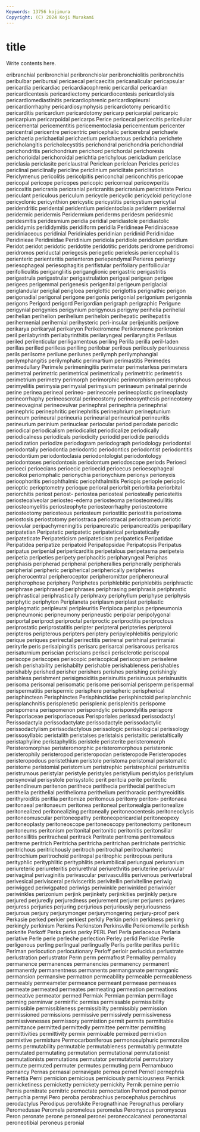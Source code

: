 ```yaml
---
Keywords: 13756 kojimura
Copyright: (C) 2024 Koji Murakami
---
```


# title

Write contents here.



eribranchial
peribronchial peribronchiolar peribronchiolitis peribronchitis peribulbar peribursal pericaecal pericaecitis pericanalicular pericapsular
pericardia pericardiac pericardiacophrenic pericardial pericardian pericardicentesis pericardiectomy pericardiocentesis pericardiolysis pericardiomediastinitis
pericardiophrenic pericardiopleural pericardiorrhaphy pericardiosymphysis pericardiotomy pericarditic pericarditis pericardium pericardotomy pericarp
pericarpial pericarpic pericarpium pericarpoidal pericarps Perice pericecal pericecitis pericellular pericemental
pericementitis pericementoclasia pericementum pericenter pericentral pericentre pericentric pericephalic pericerebral perichaete
perichaetia perichaetial perichaetium perichaetous perichdria perichete pericholangitis pericholecystitis perichondral perichondria
perichondrial perichondritis perichondrium perichord perichordal perichoresis perichorioidal perichoroidal perichtia perichylous
pericladium periclase periclasia periclasite periclaustral Periclean periclean Pericles pericles periclinal
periclinally pericline periclinium periclitate periclitation Periclymenus pericolitis pericolpitis periconchal periconchitis
pericopae pericopal pericope pericopes pericopic pericorneal pericowperitis pericoxitis pericrania pericranial
pericranitis pericranium pericristate Pericu periculant periculous periculum pericycle pericyclic pericycloid
pericyclone pericyclonic pericynthion pericystic pericystitis pericystium pericytial peridendritic peridental peridentium
peridentoclasia periderm peridermal peridermic peridermis Peridermium periderms peridesm peridesmic peridesmitis
peridesmium peridia peridial peridiastole peridiastolic perididymis perididymitis peridiiform peridila Peridineae
Peridiniaceae peridiniaceous peridinial Peridiniales peridinian peridinid Peridinidae Peridinieae Peridiniidae Peridinium
peridiola peridiole peridiolum peridium Peridot peridot peridotic peridotite peridotitic peridots
peridrome peridromoi peridromos periductal periegesis periegetic perielesis periencephalitis perienteric perienteritis
perienteron periependymal Perieres periergy periesophageal periesophagitis perifistular perifoliary perifollicular perifolliculitis
perigangliitis periganglionic perigastric perigastritis perigastrula perigastrular perigastrulation perigeal perigean perigee
perigees perigemmal perigenesis perigenital perigeum periglacial periglandular periglial perigloea periglottic
periglottis perignathic perigon perigonadial perigonal perigone perigonia perigonial perigonium perigonnia
perigons Perigord perigord Perigordian perigraph perigraphic Perigune perigynial perigynies perigynium
perigynous perigyny perihelia perihelial perihelian perihelion perihelium periheloin perihepatic perihepatitis
perihermenial perihernial perihysteric peri-insular perijejunitis perijove perikarya perikaryal perikaryon Perikeiromene
Perikiromene perikronion peril perilabyrinth perilabyrinthitis perilaryngeal perilaryngitis Perilaus periled perilenticular
periligamentous periling Perilla perilla peril-laden perillas perilled perilless perilling perilobar
perilous perilously perilousness perils perilsome perilune perilunes perilymph perilymphangial perilymphangitis
perilymphatic perimartium perimastitis Perimedes perimedullary Perimele perimeningitis perimeter perimeterless perimeters
perimetral perimetric perimetrical perimetrically perimetritic perimetritis perimetrium perimetry perimorph perimorphic
perimorphism perimorphous perimyelitis perimysia perimysial perimysium perinaeum perinatal perinde perine
perinea perineal perineo- perineocele perineoplastic perineoplasty perineorrhaphy perineoscrotal perineostomy perineosynthesis
perineotomy perineovaginal perineovulvar perinephral perinephria perinephrial perinephric perinephritic perinephritis perinephrium
perineptunium perineum perineural perineuria perineurial perineurical perineuritis perineurium perinium perinuclear
periocular period periodate periodic periodical periodicalism periodicalist periodicalize periodically periodicalness
periodicals periodicity periodid periodide periodids periodization periodize periodogram periodograph periodology
periodontal periodontally periodontia periodontic periodontics periodontist periodontitis periodontium periodontoclasia periodontologist
periodontology periodontoses periodontosis periodontum periodoscope periods Perioeci perioeci perioecians perioecic
perioecid perioecus perioesophageal perioikoi periomphalic perionychia perionychium perionyx perionyxis perioophoritis
periophthalmic periophthalmitis Periopis periople perioplic perioptic perioptometry perioque perioral periorbit
periorbita periorbital periorchitis periost periost- periostea periosteal periosteally periosteitis periosteoalveolar
periosteo-edema periosteoma periosteomedullitis periosteomyelitis periosteophyte periosteorrhaphy periosteotome periosteotomy periosteous periosteum
periostitic periostitis periostoma periostosis periostotomy periostraca periostracal periostracum periotic periovular
peripachymeningitis peripancreatic peripancreatitis peripapillary peripatetian Peripatetic peripatetic peripatetical peripatetically peripateticate
Peripateticism peripateticism peripatetics Peripatidae Peripatidea peripatize peripatoid Peripatopsidae Peripatopsis Peripatus
peripatus peripenial peripericarditis peripetalous peripetasma peripeteia peripetia peripeties peripety periphacitis
peripharyngeal Periphas periphasis peripherad peripheral peripherallies peripherally peripherals peripherial peripheric
peripherical peripherically peripheries peripherocentral peripheroceptor peripheromittor peripheroneural peripherophose periphery Periphetes
periphlebitic periphlebitis periphractic periphrase periphrased periphrases periphrasing periphrasis periphrastic periphrastical
periphrastically periphraxy periphyllum periphyse periphysis periphytic periphyton Periplaneta periplasm periplast
periplastic periplegmatic peripleural peripleuritis Periploca periplus peripneumonia peripneumonic peripneumony peripneustic
peripolar peripolygonal periportal periproct periproctal periproctic periproctitis periproctous periprostatic periprostatitis
peripter peripteral peripteries peripteroi peripteros peripterous peripters periptery peripylephlebitis peripyloric
perique periques perirectal perirectitis perirenal perirhinal perirraniai periryrle peris perisalpingitis
perisarc perisarcal perisarcous perisarcs perisaturnium periscian periscians periscii perisclerotic periscopal
periscope periscopes periscopic periscopical periscopism periselene perish perishability perishabilty perishable
perishableness perishables perishably perished perisher perishers perishes perishing perishingly perishless
perishment perisigmoiditis perisinuitis perisinuous perisinusitis perisoma perisomal perisomatic perisome perisomial
perisperm perispermal perispermatitis perispermic perisphere perispheric perispherical perisphinctean Perisphinctes Perisphinctidae
perisphinctoid perisplanchnic perisplanchnitis perisplenetic perisplenic perisplenitis perispome perispomena perispomenon perispondylic
perispondylitis perispore Perisporiaceae perisporiaceous Perisporiales perissad perissodactyl Perissodactyla perissodactylate perissodactyle
perissodactylic perissodactylism perissodactylous perissologic perissological perissology perissosyllabic peristalith peristalses peristalsis
peristaltic peristaltically peristaphyline peristaphylitis peristele peristerite peristeromorph Peristeromorphae peristeromorphic peristeromorphous
peristeronic peristerophily peristeropod peristeropodan peristeropode Peristeropodes peristeropodous peristethium peristole peristoma
peristomal peristomatic peristome peristomial peristomium peristrephic peristrephical peristrumitis peristrumous peristylar
peristyle peristyles peristylium peristylos peristylum perisynovial perisystole perisystolic perit peritcia
perite peritectic peritendineum peritenon perithece perithecia perithecial perithecium perithelia perithelial
perithelioma perithelium perithoracic perithyreoiditis perithyroiditis peritlia peritomize peritomous peritomy periton-
peritonaea peritonaeal peritonaeum peritonea peritoneal peritonealgia peritonealize peritonealized peritonealizing peritoneally
peritoneocentesis peritoneoclysis peritoneomuscular peritoneopathy peritoneopericardial peritoneopexy peritoneoplasty peritoneoscope peritoneoscopy peritoneotomy
peritoneum peritoneums peritonism peritonital peritonitic peritonitis peritonsillar peritonsillitis peritracheal peritrack
Peritrate peritrema peritrematous peritreme peritrich Peritricha peritricha peritrichan peritrichate peritrichic
peritrichous peritrichously peritroch peritrochal peritrochanteric peritrochium peritrochoid peritropal peritrophic peritropous
peritura perityphlic perityphlitic perityphlitis periumbilical periungual periuranium periureteric periureteritis periurethral
periurethritis periuterine periuvular perivaginal perivaginitis perivascular perivasculitis perivenous perivertebral perivesical
perivisceral perivisceritis perivitellin perivitelline periwig periwigged periwigpated periwigs periwinkle periwinkled
periwinkler periwinkles perizonium perjink perjinkety perjinkities perjinkly perjure perjured perjuredly
perjuredness perjurement perjurer perjurers perjures perjuress perjuries perjuring perjurious perjuriously
perjuriousness perjurous perjury perjurymonger perjurymongering perjury-proof perk Perkasie perked perkier
perkiest perkily Perkin perkin perkiness perking perkingly perkinism Perkins Perkinston
Perkinsville Perkiomenville perkish perknite Perkoff Perks perks perky PERL Perl
Perla perlaceous Perlaria perlative Perle perle perleche perlection Perley perlid
Perlidae Perlie perligenous perling perlingual perlingually Perlis perlite perlites perlitic
Perlman perlocution perlocutionary Perloff perloir perlucidus perlustrate perlustration perlustrator Perm
perm permafrost Permalloy permalloy permanence permanences permanencies permanency permanent permanently
permanentness permanents permanganate permanganic permansion permansive permatron permeability permeable permeableness
permeably permeameter permeance permeant permease permeases permeate permeated permeates permeating
permeation permeations permeative permeator permed Permiak Permian permian permillage perming
perminvar permirific permiss permissable permissibility permissible permissibleness permissiblity permissibly permission
permissioned permissions permissive permissively permissiveness permissivenesses permissory permistion permit permits
permittable permittance permitted permittedly permittee permitter permitting permittivities permittivity permix
permixable permixed permixtion permixtive permixture Permocarboniferous permonosulphuric permoralize perms permutability
permutable permutableness permutably permutate permutated permutating permutation permutational permutationist permutationists
permutations permutator permutatorial permutatory permute permuted permuter permutes permuting pern
Pernambuco pernancy Pernas pernasal pernavigate pernea pernel Pernell pernephria Pernettia
Perni pernicion pernicious perniciously perniciousness Pernick pernicketiness pernicketty pernickety pernickity
Pernik pernine pernio Pernis pernitrate pernitric pernoctate pernoctation Pernod pernod
pernor pernychia pernyi Pero peroba perobrachius perocephalus perochirus perodactylus Perodipus
perofskite Perognathinae Perognathus peroliary Peromedusae Peromela peromelous peromelus Peromyscus peromyscus
Peron peronate perone peroneal peronei peroneocalcaneal peroneotarsal peroneotibial peroneus peronial
